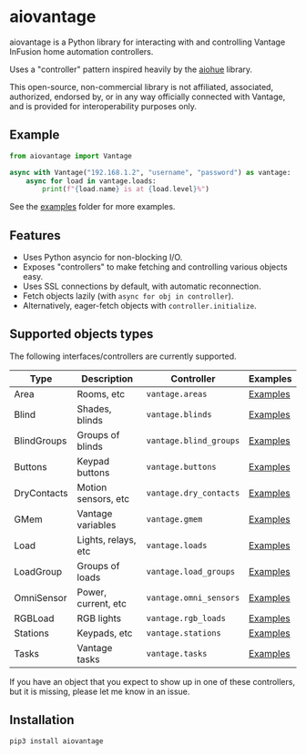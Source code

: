 # aiovantage

aiovantage is a Python library for interacting with and controlling Vantage InFusion home automation controllers.

Uses a "controller" pattern inspired heavily by the [aiohue](https://github.com/home-assistant-libs/aiohue) library.

This open-source, non-commercial library is not affiliated, associated, authorized, endorsed by, or in any way officially connected with Vantage, and is provided for interoperability purposes only.

## Example

```python
from aiovantage import Vantage

async with Vantage("192.168.1.2", "username", "password") as vantage:
    async for load in vantage.loads:
        print(f"{load.name} is at {load.level}%")
```

See the [examples](examples) folder for more examples.

## Features

- Uses Python asyncio for non-blocking I/O.
- Exposes "controllers" to make fetching and controlling various objects easy.
- Uses SSL connections by default, with automatic reconnection.
- Fetch objects lazily (with `async for obj in controller`).
- Alternatively, eager-fetch objects with `controller.initialize`.

## Supported objects types

The following interfaces/controllers are currently supported.

| Type          | Description           | Controller                | Examples                          |
| ------------- | --------------------- | ------------------------- | --------------------------------- |
| Area          | Rooms, etc            | `vantage.areas`           | [Examples](examples/areas)        |
| Blind         | Shades, blinds        | `vantage.blinds`          | [Examples](examples/blinds)       |
| BlindGroups   | Groups of blinds      | `vantage.blind_groups`    | [Examples](examples/blind_groups) |
| Buttons       | Keypad buttons        | `vantage.buttons`         | [Examples](examples/buttons)      |
| DryContacts   | Motion sensors, etc   | `vantage.dry_contacts`    | [Examples](examples/dry_contacts) |
| GMem          | Vantage variables     | `vantage.gmem`            | [Examples](examples/gmem)         |
| Load          | Lights, relays, etc   | `vantage.loads`           | [Examples](examples/loads)        |
| LoadGroup     | Groups of loads       | `vantage.load_groups`     | [Examples](examples/load_groups)  |
| OmniSensor    | Power, current, etc   | `vantage.omni_sensors`    | [Examples](examples/omni_sensors) |
| RGBLoad       | RGB lights            | `vantage.rgb_loads`       | [Examples](examples/rgb_loads)    |
| Stations      | Keypads, etc          | `vantage.stations`        | [Examples](examples/stations)     |
| Tasks         | Vantage tasks         | `vantage.tasks`           | [Examples](examples/tasks)        |

If you have an object that you expect to show up in one of these controllers, but it is missing, please let me know in an issue.

## Installation

```shell
pip3 install aiovantage
```

